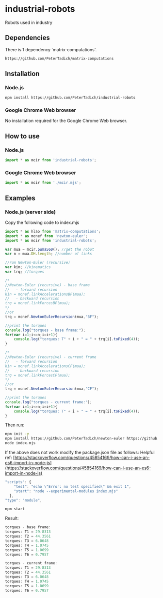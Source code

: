 # industrial-robots
Robots used in industry

## Dependencies

There is 1 dependency 'matrix-computations'.

```bash
https://github.com/PeterTadich/matrix-computations
```

## Installation

### Node.js

```bash
npm install https://github.com/PeterTadich/industrial-robots
```

### Google Chrome Web browser

No installation required for the Google Chrome Web browser.

## How to use

### Node.js

```js
import * as mcir from 'industrial-robots';
```

### Google Chrome Web browser

```js
import * as mcir from './mcir.mjs';
```
## Examples

### Node.js (server side)

Copy the following code to index.mjs

```js
import * as hlao from 'matrix-computations';
import * as mcnef from 'newton-euler';
import * as mcir from 'industrial-robots';

var mua = mcir.puma560(); //get the robot
var n = mua.DH.length; //number of links

//run Newton-Euler (recursive)
var kin; //kinematics
var trq; //torques

/*
//Newton-Euler (recursive) - base frame
//   - forward recursion
kin = mcnef.linkAccelerationsBF(mua);
//   - backward recursion
trq = mcnef.linkForcesBF(mua);
*/
//or
trq = mcnef.NewtonEulerRecursion(mua,"BF");

//print the torques
console.log("torques - base frame:");
for(var i=1;i<=n;i=i+1){
    console.log("torques: T" + i + " = " + trq[i].toFixed(4));
}

/*
//Newton-Euler (recursive) - current frame
//   - forward recursion
kin = mcnef.linkAccelerationsCF(mua);
//   - backward recursion
trq = mcnef.linkForcesCF(mua);
*/
//or
trq = mcnef.NewtonEulerRecursion(mua,"CF");

//print the torques
console.log("torques - current frame:");
for(var i=1;i<=n;i=i+1){
    console.log("torques: T" + i + " = " + trq[i].toFixed(4));
}
```

Then run:

```bash
npm init -y
npm install https://github.com/PeterTadich/newton-euler https://github.com/PeterTadich/industrial-robots
node index.mjs
```

If the above does not work modify the package.json file as follows:
Helpful ref: [https://stackoverflow.com/questions/45854169/how-can-i-use-an-es6-import-in-node-js](https://stackoverflow.com/questions/45854169/how-can-i-use-an-es6-import-in-node-js)

```js
"scripts": {
    "test": "echo \"Error: no test specified\" && exit 1",
    "start": "node --experimental-modules index.mjs"
  },
"type": "module",
```

```bash
npm start
```

Result:

```js
torques - base frame:
torques: T1 = 29.8313
torques: T2 = 44.3561
torques: T3 = 6.0648
torques: T4 = 1.0745
torques: T5 = 1.0699
torques: T6 = 0.7957

torques - current frame:
torques: T1 = 29.8313
torques: T2 = 44.3561
torques: T3 = 6.0648
torques: T4 = 1.0745
torques: T5 = 1.0699
torques: T6 = 0.7957
```